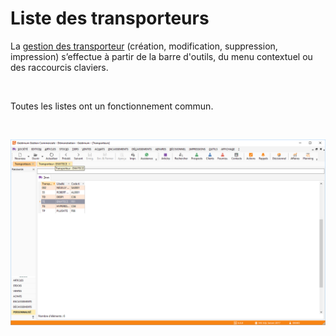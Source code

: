 # Liste des transporteurs



La [gestion des transporteur](../2/Transporteur.md) (création, 
 modification, suppression, impression) s’effectue à partir de la barre 
 d'outils, du menu contextuel ou des raccourcis claviers.


 


Toutes les listes ont un fonctionnement commun.


 


![](../../assets/images/Transporteurs/1/Liste.png)


